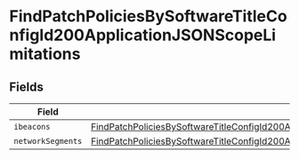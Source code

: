 # FindPatchPoliciesBySoftwareTitleConfigId200ApplicationJSONScopeLimitations


## Fields

| Field                                                                                                                                                                                                               | Type                                                                                                                                                                                                                | Required                                                                                                                                                                                                            | Description                                                                                                                                                                                                         |
| ------------------------------------------------------------------------------------------------------------------------------------------------------------------------------------------------------------------- | ------------------------------------------------------------------------------------------------------------------------------------------------------------------------------------------------------------------- | ------------------------------------------------------------------------------------------------------------------------------------------------------------------------------------------------------------------- | ------------------------------------------------------------------------------------------------------------------------------------------------------------------------------------------------------------------- |
| `ibeacons`                                                                                                                                                                                                          | [FindPatchPoliciesBySoftwareTitleConfigId200ApplicationJSONScopeLimitationsIbeacons](../../models/operations/findpatchpoliciesbysoftwaretitleconfigid200applicationjsonscopelimitationsibeacons.md)[]               | :heavy_minus_sign:                                                                                                                                                                                                  | N/A                                                                                                                                                                                                                 |
| `networkSegments`                                                                                                                                                                                                   | [FindPatchPoliciesBySoftwareTitleConfigId200ApplicationJSONScopeLimitationsNetworkSegments](../../models/operations/findpatchpoliciesbysoftwaretitleconfigid200applicationjsonscopelimitationsnetworksegments.md)[] | :heavy_minus_sign:                                                                                                                                                                                                  | N/A                                                                                                                                                                                                                 |